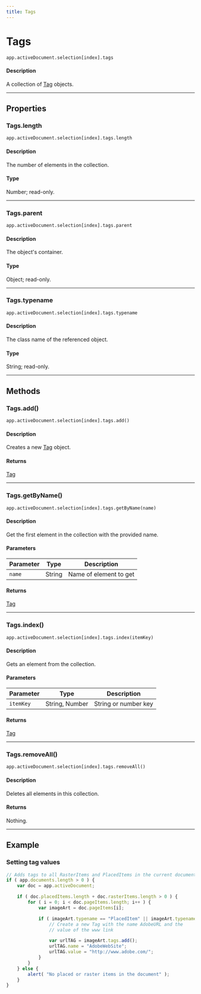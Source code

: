 ```yaml
---
title: Tags
---
```

# Tags

`app.activeDocument.selection[index].tags`

#### Description

A collection of [Tag](.././Tag) objects.

---

## Properties

### Tags.length

`app.activeDocument.selection[index].tags.length`

#### Description

The number of elements in the collection.

#### Type

Number; read-only.

---

### Tags.parent

`app.activeDocument.selection[index].tags.parent`

#### Description

The object's container.

#### Type

Object; read-only.

---

### Tags.typename

`app.activeDocument.selection[index].tags.typename`

#### Description

The class name of the referenced object.

#### Type

String; read-only.

---

## Methods

### Tags.add()

`app.activeDocument.selection[index].tags.add()`

#### Description

Creates a new [Tag](.././Tag) object.

#### Returns

[Tag](.././Tag)

---

### Tags.getByName()

`app.activeDocument.selection[index].tags.getByName(name)`

#### Description

Get the first element in the collection with the provided name.

#### Parameters

| Parameter |  Type  |      Description       |
| --------- | ------ | ---------------------- |
| `name`    | String | Name of element to get |

#### Returns

[Tag](.././Tag)

---

### Tags.index()

`app.activeDocument.selection[index].tags.index(itemKey)`

#### Description

Gets an element from the collection.

#### Parameters

| Parameter |      Type      |     Description      |
| --------- | -------------- | -------------------- |
| `itemKey` | String, Number | String or number key |

#### Returns

[Tag](.././Tag)

---

### Tags.removeAll()

`app.activeDocument.selection[index].tags.removeAll()`

#### Description

Deletes all elements in this collection.

#### Returns

Nothing.

---

## Example

### Setting tag values

```javascript
// Adds tags to all RasterItems and PlacedItems in the current document
if ( app.documents.length > 0 ) {
    var doc = app.activeDocument;

    if ( doc.placedItems.length + doc.rasterItems.length > 0 ) {
        for ( i = 0; i < doc.pageItems.length; i++ ) {
            var imageArt = doc.pageItems[i];

            if ( imageArt.typename == "PlacedItem" || imageArt.typename == "RasterItem") {
                // Create a new Tag with the name AdobeURL and the
                // value of the www link

                var urlTAG = imageArt.tags.add();
                urlTAG.name = "AdobeWebSite";
                urlTAG.value = "http://www.adobe.com/";
            }
        }
    } else {
        alert( "No placed or raster items in the document" );
    }
}
```
